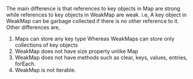 
  The main difference is that references to key objects in Map are strong while references to key objects in WeakMap are weak. i.e, A key object in WeakMap can be garbage collected if there is no other reference to it.
  Other differences are,
  1. Maps can store any key type Whereas WeakMaps can store only collections of key objects
  2. WeakMap does not have size property unlike Map
  3. WeakMap does not have methods such as clear, keys, values, entries, forEach.
  4. WeakMap is not iterable.
